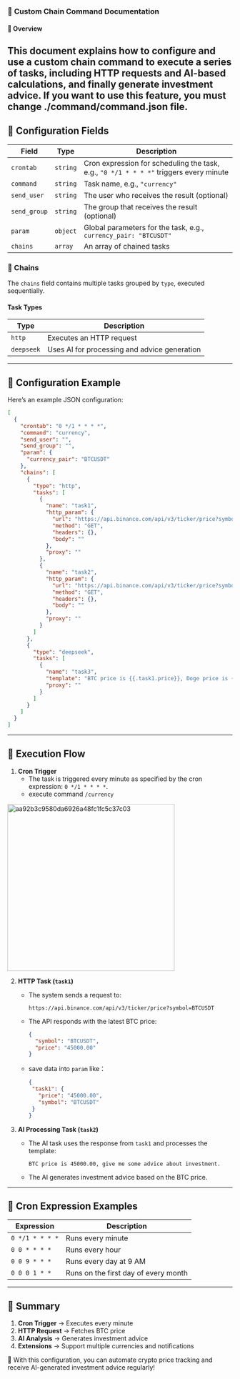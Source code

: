### 📝 **Custom Chain Command Documentation**

#### 📌 **Overview**
This document explains how to configure and use a custom chain command to execute a series of tasks, including HTTP requests and AI-based calculations, and finally generate investment advice.
If you want to use this feature, you must change ./command/command.json file.
---

## **📖 Configuration Fields**
| Field         | Type      | Description |
|---------------|-----------|-------------|
| `crontab`     | `string`  | Cron expression for scheduling the task, e.g., `"0 */1 * * * *"` triggers every minute |
| `command`     | `string`  | Task name, e.g., `"currency"` |
| `send_user`   | `string`  | The user who receives the result (optional) |
| `send_group`  | `string`  | The group that receives the result (optional) |
| `param`       | `object`  | Global parameters for the task, e.g., `currency_pair: "BTCUSDT"` |
| `chains`      | `array`   | An array of chained tasks |

### **📌 Chains**
The `chains` field contains multiple tasks grouped by `type`, executed sequentially.

#### **Task Types**
| Type        | Description                     |
|-------------|---------------------------------|
| `http`      | Executes an HTTP request        |
| `deepseek`  | Uses AI for processing and advice generation |

---

## **📖 Configuration Example**
Here’s an example JSON configuration:
```json
[
  {
    "crontab": "0 */1 * * * *",
    "command": "currency",
    "send_user": "",
    "send_group": "",
    "param": {
      "currency_pair": "BTCUSDT"
    },
    "chains": [
      {
        "type": "http",
        "tasks": [
          {
            "name": "task1",
            "http_param": {
              "url": "https://api.binance.com/api/v3/ticker/price?symbol={{.currency_pair}}",
              "method": "GET",
              "headers": {},
              "body": ""
            },
            "proxy": ""
          },
          {
            "name": "task2",
            "http_param": {
              "url": "https://api.binance.com/api/v3/ticker/price?symbol=DOGEUSDT",
              "method": "GET",
              "headers": {},
              "body": ""
            },
            "proxy": ""
          }
        ]
      },
      {
        "type": "deepseek",
        "tasks": [
          {
            "name": "task3",
            "template": "BTC price is {{.task1.price}}, Doge price is {{.task2.price}}, give me some advice about investment.",
            "proxy": ""
          }
        ]
      }
    ]
  }
]
```

---

## **📖 Execution Flow**
1. **Cron Trigger**
   - The task is triggered every minute as specified by the cron expression: `0 */1 * * * *`.
   - execute command `/currency`    
<img width="374" alt="aa92b3c9580da6926a48fc1fc5c37c03" src="https://github.com/user-attachments/assets/14415702-693a-4f8a-9403-71191d8649e2" />


2. **HTTP Task (`task1`)**
   - The system sends a request to:
     ```
     https://api.binance.com/api/v3/ticker/price?symbol=BTCUSDT
     ```
   - The API responds with the latest BTC price:
     ```json
     {
       "symbol": "BTCUSDT",
       "price": "45000.00"
     }
     ```
   - save data into `param` like：
     ```json
     {
      "task1": {
        "price": "45000.00", 
        "symbol": "BTCUSDT"
      }
     }
      ```

3. **AI Processing Task (`task2`)**
   - The AI task uses the response from `task1` and processes the template:
     ```
     BTC price is 45000.00, give me some advice about investment.
     ```
   - The AI generates investment advice based on the BTC price.

---

## **📖 Cron Expression Examples**
| Expression       | Description                  |
|------------------|------------------------------|
| `0 */1 * * * *`  | Runs every minute            |
| `0 0 * * * *`    | Runs every hour              |
| `0 0 9 * * *`    | Runs every day at 9 AM       |
| `0 0 0 1 * *`    | Runs on the first day of every month |


---

## **📖 Summary**
1. **Cron Trigger** → Executes every minute
2. **HTTP Request** → Fetches BTC price
3. **AI Analysis** → Generates investment advice
4. **Extensions** → Support multiple currencies and notifications

🚀 With this configuration, you can automate crypto price tracking and receive AI-generated investment advice regularly!

